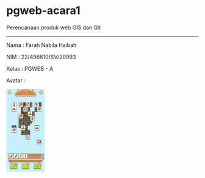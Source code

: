 # pgweb-acara1
Perencanaan produk web GIS dan Git
___


Nama : Farah Nabila Haibah

NIM : 22/496610/SV/20993

Kelas : PGWEB - A

Avatar :

<img src="image/Foto.jpg" width="100">
